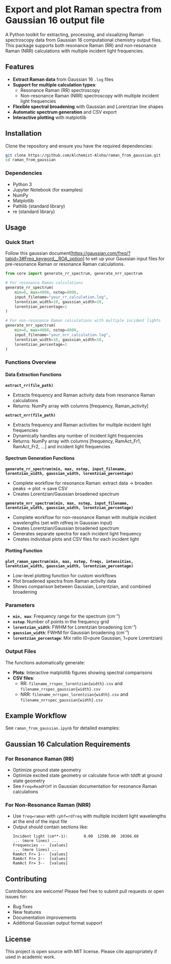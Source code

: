 # Export and plot Raman spectra from Gaussian 16 output file

A Python toolkit for extracting, processing, and visualizing Raman spectroscopy data from Gaussian 16 computational chemistry output files. This package supports both resonance Raman (RR) and non-resonance Raman (NRR) calculations with multiple incident light frequencies.

## Features

- **Extract Raman data** from Gaussian 16 `.log` files
- **Support for multiple calculation types**:
  - Resonance Raman (RR) spectroscopy 
  - Non-resonance Raman (NRR) spectroscopy with multiple incident light frequencies
- **Flexible spectral broadening** with Gaussian and Lorentzian line shapes
- **Automatic spectrum generation** and CSV export
- **Interactive plotting** with matplotlib

## Installation

Clone the repository and ensure you have the required dependencies:

```bash
git clone https://github.com/Alchemist-Aloha/raman_from_gaussian.git
cd raman_from_gaussian
```

### Dependencies

- Python 3
- Jupyter Notebook (for examples)
- NumPy
- Matplotlib
- Pathlib (standard library)
- re (standard library)


## Usage

### Quick Start

Follow this gaussian document[https://gaussian.com/freq/?tabid=3#Freq_keyword__ROA_option] to set up your Gaussian input files for pre-resonance Raman or resonance Raman calculations.

```python
from core import generate_rr_spectrum, generate_nrr_spectrum

# For resonance Raman calculations
generate_rr_spectrum(
    min=0, max=4000, nstep=8000, 
    input_filename="your_rr_calculation.log",
    lorentzian_width=10, gaussian_width=10, 
    lorentzian_percentage=1
)

# For non-resonance Raman calculations with multiple incident lights
generate_nrr_spectrum(
    min=0, max=4000, nstep=8000,
    input_filename="your_nrr_calculation.log", 
    lorentzian_width=10, gaussian_width=10,
    lorentzian_percentage=1
)
```

### Functions Overview

#### Data Extraction Functions

**`extract_rr(file_path)`**
- Extracts frequency and Raman activity data from resonance Raman calculations
- Returns: NumPy array with columns [frequency, Raman_activity]

**`extract_nrr(file_path)`** 
- Extracts frequency and Raman activities for multiple incident light frequencies
- Dynamically handles any number of incident light frequencies
- Returns: NumPy array with columns [frequency, RamAct_Fr1, RamAct_Fr2, ...] and incident light frequencies

#### Spectrum Generation Functions

**`generate_rr_spectrum(min, max, nstep, input_filename, lorentzian_width, gaussian_width, lorentzian_percentage)`**
- Complete workflow for resonance Raman: extract data → broaden peaks → plot → save CSV
- Creates Lorentzian/Gaussian broadened spectrum

**`generate_nrr_spectrum(min, max, nstep, input_filename, lorentzian_width, gaussian_width, lorentzian_percentage)`**
- Complete workflow for non-resonance Raman with multiple incident wavelengths (set with rdfreq in Gaussian input)
- Creates Lorentzian/Gaussian broadened spectrum
- Generates separate spectra for each incident light frequency
- Creates individual plots and CSV files for each incident light

#### Plotting Function

**`plot_raman_spectrum(min, max, nstep, freqs, intensities, lorentzian_width, gaussian_width, lorentzian_percentage)`**
- Low-level plotting function for custom workflows
- Plot broadened spectra from Raman activity data
- Shows comparison between Gaussian, Lorentzian, and combined broadening

### Parameters

- **`min, max`**: Frequency range for the spectrum (cm⁻¹)
- **`nstep`**: Number of points in the frequency grid
- **`lorentzian_width`**: FWHM for Lorentzian broadening (cm⁻¹)
- **`gaussian_width`**: FWHM for Gaussian broadening (cm⁻¹) 
- **`lorentzian_percentage`**: Mix ratio (0=pure Gaussian, 1=pure Lorentzian)

### Output Files

The functions automatically generate:
- **Plots**: Interactive matplotlib figures showing spectral comparisons
- **CSV files**: 
  - RR: `filename_rrspec_lorentzian{width}.csv` and `filename_rrspec_gaussian{width}.csv`
  - NRR: `filename_nrrspec_lorentzian{width}.csv` and `filename_nrrspec_gaussian{width}.csv`

## Example Workflow

See `raman_from_gaussian.ipynb` for detailed examples:

## Gaussian 16 Calculation Requirements

### For Resonance Raman (RR)
- Optimize ground state geometry
- Optimize excited state geometry or calculate force with tddft at ground state geometry
- See `Freq=ReadFCHT` in Gaussian documentation for resonance Raman calculations

### For Non-Resonance Raman (NRR)  
- Use `freq=raman` with `cphf=rdfreq` with multiple incident light wavelengths at the end of the input file
- Output should contain sections like:
  ```
  Incident light (cm**-1):       0.00  12500.00  20366.60
  ... (more lines) ...
  Frequencies --  [values]
  ... (more lines) ...
  RamAct Fr= 1--  [values]
  RamAct Fr= 2--  [values] 
  RamAct Fr= 3--  [values]
  ```


## Contributing

Contributions are welcome! Please feel free to submit pull requests or open issues for:
- Bug fixes
- New features  
- Documentation improvements
- Additional Gaussian output format support

## License

This project is open source with MIT license. Please cite appropriately if used in academic work.
